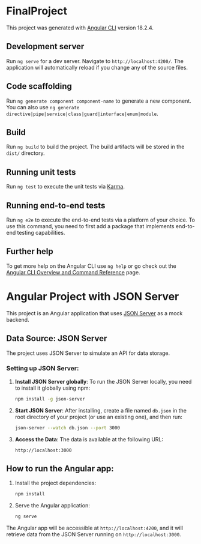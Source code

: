 # FinalProject

This project was generated with [Angular CLI](https://github.com/angular/angular-cli) version 18.2.4.

## Development server

Run `ng serve` for a dev server. Navigate to `http://localhost:4200/`. The application will automatically reload if you change any of the source files.

## Code scaffolding

Run `ng generate component component-name` to generate a new component. You can also use `ng generate directive|pipe|service|class|guard|interface|enum|module`.

## Build

Run `ng build` to build the project. The build artifacts will be stored in the `dist/` directory.

## Running unit tests

Run `ng test` to execute the unit tests via [Karma](https://karma-runner.github.io).

## Running end-to-end tests

Run `ng e2e` to execute the end-to-end tests via a platform of your choice. To use this command, you need to first add a package that implements end-to-end testing capabilities.

## Further help

To get more help on the Angular CLI use `ng help` or go check out the [Angular CLI Overview and Command Reference](https://angular.dev/tools/cli) page.


# Angular Project with JSON Server

This project is an Angular application that uses [JSON Server](https://github.com/typicode/json-server) as a mock backend.

## Data Source: JSON Server

The project uses JSON Server to simulate an API for data storage.

### Setting up JSON Server:

1. **Install JSON Server globally**:
   To run the JSON Server locally, you need to install it globally using npm:
   ```bash
   npm install -g json-server
   ```

2. **Start JSON Server**:
   After installing, create a file named `db.json` in the root directory of your project (or use an existing one), and then run:
   ```bash
   json-server --watch db.json --port 3000
   ```

3. **Access the Data**:
   The data is available at the following URL:
   ```
   http://localhost:3000
   ```

## How to run the Angular app:

1. Install the project dependencies:
   ```bash
   npm install
   ```

2. Serve the Angular application:
   ```bash
   ng serve
   ```

The Angular app will be accessible at `http://localhost:4200`, and it will retrieve data from the JSON Server running on `http://localhost:3000`.

